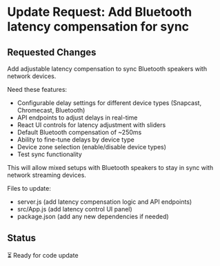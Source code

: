 # Update Request: Add Bluetooth latency compensation for sync

## Requested Changes
Add adjustable latency compensation to sync Bluetooth speakers with network devices.

Need these features:
- Configurable delay settings for different device types (Snapcast, Chromecast, Bluetooth)
- API endpoints to adjust delays in real-time  
- React UI controls for latency adjustment with sliders
- Default Bluetooth compensation of ~250ms
- Ability to fine-tune delays by device type
- Device zone selection (enable/disable device types)
- Test sync functionality

This will allow mixed setups with Bluetooth speakers to stay in sync with network streaming devices.

Files to update:
- server.js (add latency compensation logic and API endpoints)
- src/App.js (add latency control UI panel)
- package.json (add any new dependencies if needed)

## Status
⏳ Ready for code update
